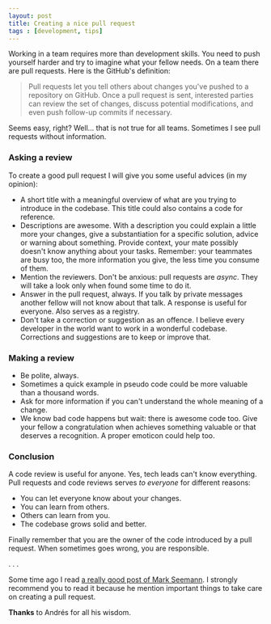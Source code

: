 ```yaml
---
layout: post
title: Creating a nice pull request
tags : [development, tips]
---
```


<p>Working in a team requires more than development skills. You need to push yourself harder and try to imagine what your fellow needs. On a team there are pull requests. Here is the GitHub's definition:</p>
<blockquote>
  <p>Pull requests let you tell others about changes you've pushed to a repository on GitHub. Once a pull request is sent, interested parties can review the set of changes, discuss potential modifications, and even push follow-up commits if necessary.</p>
</blockquote>
<p>Seems easy, right? Well... that is not true for all teams. Sometimes I see pull requests without information.</p>
<h3>Asking a review</h3>
<p>To create a good pull request I will give you some useful advices (in my opinion):
<ul>
  <li>A short title with a meaningful overview of what are you trying to introduce in the codebase. This title could also contains a code for reference.</li>
  <li>Descriptions are awesome. With a description you could explain a little more your changes, give a substantiation for a specific solution, advice or warning about something. Provide context, your mate possibly doesn't know anything about your tasks. Remember: your teammates are busy too, the more information you give, the less time you consume of them.</li>
  <li>Mention the reviewers. Don't be anxious: pull requests are <em>async</em>. They will take a look only when found some time to do it.</li>
  <li>Answer in the pull request, always. If you talk by private messages another fellow will not know about that talk. A response is useful for everyone. Also serves as a registry.</li>
  <li>Don't take a correction or suggestion as an offence. I believe every developer in the world want to work in a wonderful codebase. Corrections and suggestions are to keep or improve that.</li>
</ul>
<h3>Making a review</h3>
<ul>
  <li>Be polite, always.</li>
  <li>Sometimes a quick example in pseudo code could be more valuable than a thousand words.</li>
  <li>Ask for more information if you can't understand the whole meaning of a change.</li>
  <li>We know bad code happens but wait: there is awesome code too. Give your fellow a congratulation when achieves something valuable or that deserves a recognition. A proper emoticon could help too.</li>
</ul>
<h3>Conclusion</h3>
<p>A code review is useful for anyone. Yes, tech leads can't know everything. Pull requests and code reviews serves <em>to everyone</em> for different reasons:</p>
<ul>
  <li>You can let everyone know about your changes.</li>
  <li>You can learn from others.</li>
  <li>Others can learn from you.</li>
  <li>The codebase grows solid and better.</li>
</ul>
<p>Finally remember that you are the owner of the code introduced by a pull request. When sometimes goes wrong, you are responsible.</p>
<p>. . .</p>
<p>Some time ago I read <a href="http://blog.ploeh.dk/2015/01/15/10-tips-for-better-pull-requests/">a really good post of Mark Seemann</a>. I strongly recommend you to read it because he mention important things to take care on creating a pull request.</p>
<p><strong>Thanks</strong> to Andrés for all his wisdom.</p>
